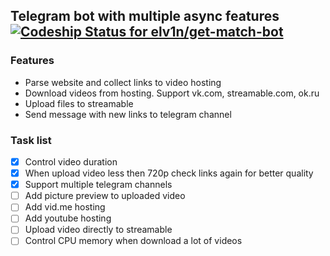 ## Telegram bot with multiple async features[ ![Codeship Status for elv1n/get-match-bot](https://app.codeship.com/projects/47a08dc0-af79-0135-9ed0-02c35287bc4d/status?branch=master)](https://app.codeship.com/projects/257493)

### Features
* Parse website and collect links to video hosting
* Download videos from hosting. Support vk.com, streamable.com, ok.ru
* Upload files to streamable
* Send message with new links to telegram channel

### Task list
* [X] Control video duration
* [X] When upload video less then 720p check links again for better quality
* [x] Support multiple telegram channels
* [ ] Add picture preview to uploaded video
* [ ] Add vid.me hosting
* [ ] Add youtube hosting
* [ ] Upload video directly to streamable
* [ ] Control CPU memory when download a lot of videos